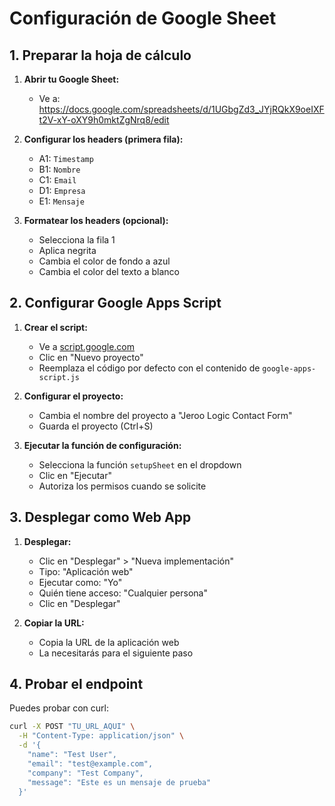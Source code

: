 # Configuración de Google Sheet

## 1. Preparar la hoja de cálculo

1. **Abrir tu Google Sheet:**
   - Ve a: https://docs.google.com/spreadsheets/d/1UGbgZd3_JYjRQkX9oeIXFt2V-xY-oXY9h0mktZgNrq8/edit

2. **Configurar los headers (primera fila):**
   - A1: `Timestamp`
   - B1: `Nombre`
   - C1: `Email`
   - D1: `Empresa`
   - E1: `Mensaje`

3. **Formatear los headers (opcional):**
   - Selecciona la fila 1
   - Aplica negrita
   - Cambia el color de fondo a azul
   - Cambia el color del texto a blanco

## 2. Configurar Google Apps Script

1. **Crear el script:**
   - Ve a [script.google.com](https://script.google.com)
   - Clic en "Nuevo proyecto"
   - Reemplaza el código por defecto con el contenido de `google-apps-script.js`

2. **Configurar el proyecto:**
   - Cambia el nombre del proyecto a "Jeroo Logic Contact Form"
   - Guarda el proyecto (Ctrl+S)

3. **Ejecutar la función de configuración:**
   - Selecciona la función `setupSheet` en el dropdown
   - Clic en "Ejecutar"
   - Autoriza los permisos cuando se solicite

## 3. Desplegar como Web App

1. **Desplegar:**
   - Clic en "Desplegar" > "Nueva implementación"
   - Tipo: "Aplicación web"
   - Ejecutar como: "Yo"
   - Quién tiene acceso: "Cualquier persona"
   - Clic en "Desplegar"

2. **Copiar la URL:**
   - Copia la URL de la aplicación web
   - La necesitarás para el siguiente paso

## 4. Probar el endpoint

Puedes probar con curl:
```bash
curl -X POST "TU_URL_AQUI" \
  -H "Content-Type: application/json" \
  -d '{
    "name": "Test User",
    "email": "test@example.com",
    "company": "Test Company",
    "message": "Este es un mensaje de prueba"
  }'
```